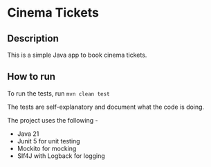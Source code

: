 # Cinema Tickets

## Description
This is a simple Java app to book cinema tickets.

## How to run
To run the tests, run `mvn clean test`

The tests are self-explanatory and document what the code is doing.

The project uses the following -
- Java 21
- Junit 5 for unit testing
- Mockito for mocking
- Slf4J with Logback for logging

